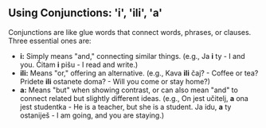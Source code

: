 ## Using Conjunctions: 'i', 'ili', 'a'

Conjunctions are like glue words that connect words, phrases, or clauses. Three essential ones are:

* **i:** Simply means "and," connecting similar things. (e.g., Ja **i** ty - I and you. Čitam **i** pišu - I read and write.)
* **ili:** Means "or," offering an alternative. (e.g., Kava **ili** čaj? - Coffee or tea? Pridete **ili** ostanete doma? - Will you come or stay home?)
* **a:** Means "but" when showing contrast, or can also mean "and" to connect related but slightly different ideas. (e.g., On jest učitelj, **a** ona jest studentka - He is a teacher, but she is a student. Ja idu, **a** ty ostaniješ - I am going, and you are staying.)